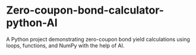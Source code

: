 # Zero-coupon-bond-calculator-python-AI
A Python project demonstrating zero-coupon bond yield calculations using loops, functions, and NumPy with the help of AI. 
